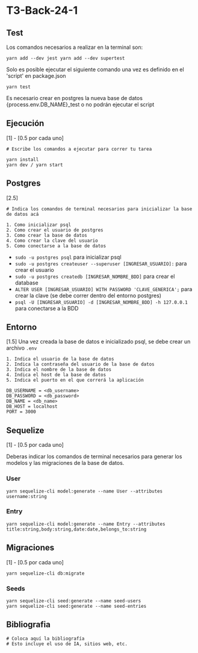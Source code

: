 # T3-Back-24-1

## Test

Los comandos necesarios a realizar en la terminal son:

```
yarn add --dev jest yarn add --dev supertest 
```

Solo es posible ejecutar el siguiente comando una vez es definido en el 'script' en package.json

```
yarn test
```

Es necesario crear en postgres la nueva base de datos {process.env.DB_NAME}_test o no podrán ejecutar el script

## Ejecución

[1] - [0.5 por cada uno]

```
# Escribe los comandos a ejecutar para correr tu tarea
```

```
yarn install
yarn dev / yarn start
```

## Postgres

[2.5]

```
# Indica los comandos de terminal necesarios para inicializar la base de datos acá

1. Como inicializar psql
2. Como crear el usuario de postgres
3. Como crear la base de datos
4. Como crear la clave del usuario
5. Como conectarse a la base de datos

```

- `sudo -u postgres psql` para inicializar psql
- `sudo -u postgres createuser --superuser [INGRESAR_USUARIO]:` para crear el usuario
- `sudo -u postgres createdb [INGRESAR_NOMBRE_BDD]` para crear el database
- `ALTER USER [INGRESAR_USUARIO] WITH PASSWORD 'CLAVE_GENERICA';` para crear la clave (se debe correr dentro del entorno postgres)
- `psql -U [INGRESAR_USUARIO] -d [INGRESAR_NOMBRE_BDD] -h 127.0.0.1` para conectarse a la BDD

## Entorno

[1.5]
Una vez creada la base de datos e inicializado psql, se debe crear un archivo `.env`

```
1. Indica el usuario de la base de datos
2. Indica la contraseña del usuario de la base de datos
3. Indica el nombre de la base de datos
4. Indica el host de la base de datos
5. Indica el puerto en el que correrá la aplicación
```

```
DB_USERNAME = <db_username>
DB_PASSWORD = <db_password>
DB_NAME = <db_name>
DB_HOST = localhost
PORT = 3000
```

## Sequelize

[1] - [0.5 por cada uno]

Deberas indicar los comandos de terminal necesarios para generar los modelos y las migraciones de la base de datos.

### User

```
yarn sequelize-cli model:generate --name User --attributes username:string
```

### Entry

```
yarn sequelize-cli model:generate --name Entry --attributes title:string,body:string,date:date,belongs_to:string
```

## Migraciones

[1] - [0.5 por cada uno]

```
yarn sequelize-cli db:migrate
```

### Seeds

```
yarn sequelize-cli seed:generate --name seed-users
yarn sequelize-cli seed:generate --name seed-entries
```

## Bibliografia

```
# Coloca aquí la bibliografía
# Esto incluye el uso de IA, sitios web, etc.
```

